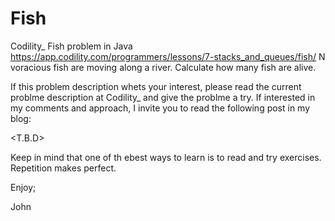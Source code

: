 # Fish
Codility_ Fish problem in Java
https://app.codility.com/programmers/lessons/7-stacks_and_queues/fish/
N voracious fish are moving along a river. Calculate how many fish are alive.

If this problem description whets your interest, please read the current
problme description at Codility_ and give the problme a try.
If interested in my comments and approach, I invite you to read the following
post in my blog:

<T.B.D>

Keep in mind that one of th ebest ways to learn is to read and try exercises.
Repetition makes perfect.

Enjoy;

John
